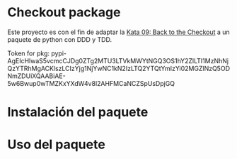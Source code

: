 # Checkout package

Este proyecto es con el fin de adaptar la [Kata 09: Back to the Checkout](http://codekata.com/kata/kata09-back-to-the-checkout/) a un paquete de python con DDD y TDD.

Token for pkg: pypi-AgEIcHlwaS5vcmcCJDg0ZTg2MTU3LTVkMWYtNGQ3OS1hY2ZlLTI1MzNhNjQzYTRhMgACKlszLCIzYjg1NjYwNC1kN2IzLTQ2YTQtYmIzYi02MGZlNzQ5ODNmZDUiXQAABiAE-5w6Bwup0wTMZKxYXdW4v8l2AHFMCaNCZSpUsDpjGQ

# Instalación del paquete


# Uso del paquete

